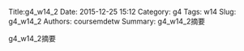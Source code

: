 Title:g4_w14_2
Date: 2015-12-25 15:12
Category: g4
Tags: w14
Slug: g4_w14_2
Authors: coursemdetw
Summary: g4_w14_2摘要

g4_w14_2摘要

